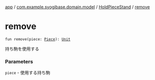 [app](../../index.md) / [com.example.syogibase.domain.model](../index.md) / [HoldPieceStand](index.md) / [remove](./remove.md)

# remove

`fun remove(piece: `[`Piece`](../-piece/index.md)`): `[`Unit`](https://kotlinlang.org/api/latest/jvm/stdlib/kotlin/-unit/index.html)

持ち駒を使用する

### Parameters

`piece` - 使用する持ち駒